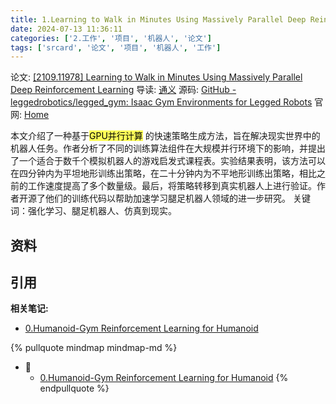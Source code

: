 ```yaml
---
title: 1.Learning to Walk in Minutes Using Massively Parallel Deep Reinforcement Learning
date: 2024-07-13 11:36:11
categories: ['2.工作', '项目', '机器人', '论文']
tags: ['srcard', '论文', '项目', '机器人', '工作']
---
```

论文: [[2109.11978] Learning to Walk in Minutes Using Massively Parallel Deep Reinforcement Learning](http://ar5iv.org/abs/2109.11978)
导读:  [通义](https://tongyi.aliyun.com/efficiency/doc/read?taskId=1820606)
源码: [GitHub - leggedrobotics/legged_gym: Isaac Gym Environments for Legged Robots](https://github.com/leggedrobotics/legged_gym)
官网: [Home](https://leggedrobotics.github.io/legged_gym/)
  
本文介绍了一种基于<mark style="background: #fefe00A6;">GPU并行计算</mark> 的快速策略生成方法，旨在解决现实世界中的机器人任务。作者分析了不同的训练算法组件在大规模并行环境下的影响，并提出了一个适合于数千个模拟机器人的游戏启发式课程表。实验结果表明，该方法可以在四分钟内为平坦地形训练出策略，在二十分钟内为不平地形训练出策略，相比之前的工作速度提高了多个数量级。最后，将策略转移到真实机器人上进行验证。作者开源了他们的训练代码以帮助加速学习腿足机器人领域的进一步研究。
关键词：强化学习、腿足机器人、仿真到现实。
<!--SR:!2024-08-11,17,250-->
  
  
## 资料

  
  
## 引用



**相关笔记:**

- [0.Humanoid-Gym Reinforcement Learning for Humanoid](../6f252f6a1db58de9aa515272f56dab6e4f95c489)

{% pullquote mindmap mindmap-md %}
- 🔵
  - [0.Humanoid-Gym Reinforcement Learning for Humanoid](../6f252f6a1db58de9aa515272f56dab6e4f95c489)
{% endpullquote %}